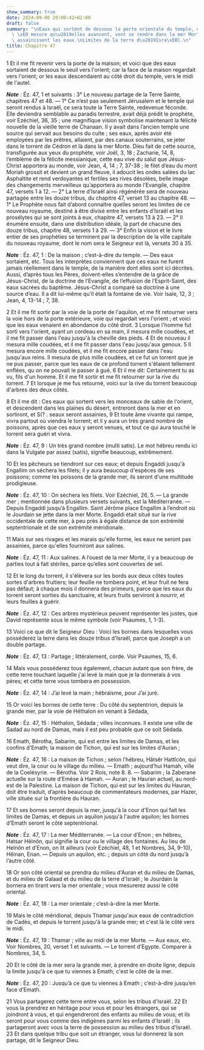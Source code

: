 ```yaml
---
show_summary: true
date: 2024-09-06 20:00:42+02:00
draft: false
summary: "\nEaux qui sortent de dessous la porte orientale du temple, et qui, se grossissant\
  \ \xE0 mesure qu\u2019elles avancent, vont se rendre dans la mer Morte dont elles\
  \ assainissent les eaux.\nLimites de la terre d\u2019Isra\xEBl.\n"
title: Chapitre 47
---
```





1 Et il me fit revenir vers la porte de la maison; et voici que des eaux sortaient de dessous le seuil vers l'orient; car la face de la maison regardait vers l'orient; or les eaux descendaient au côté droit du temple, vers le midi de l'autel.

***Note*** :  Éz. 47, 1 et suivants : 3° Le nouveau partage de la Terre Sainte, chapitres 47 et 48. ― 1° Ce n’est pas seulement Jérusalem et le temple qui seront rendus à Israël, ce sera toute la Terre Sainte, redevenue féconde. Elle deviendra semblable au paradis terrestre, avait déjà prédit le prophète, voir Ezéchiel, 36, 35 ; une magnifique vision symbolise maintenant la félicité nouvelle de la vieille terre de Chanaan. Il y avait dans l’ancien temple une source qui servait aux besoins du culte ; ses eaux, après avoir été employées par les prêtres, allaient, par des canaux souterrains, se jeter dans le torrent de Cédron et là dans la mer Morte. Dieu fait de cette source, transfigurée aux yeux du prophète, voir Joël, 3, 18 ; Zacharie, 14, 8, l’emblème de la félicite messianique, cette eau vive du salut que Jésus-Christ apportera au monde, voir Jean, 4, 14 ; 7, 37-38 ; le filet d’eau du mont Moriah grossit et devient un grand fleuve, il adoucit les ondes salées du lac Asphaltite et rend verdoyantes et fertiles ses
rives désolées, belle image des changements merveilleux qu’apportera au monde l’Evangile, chapitre 47, versets 1 à 12. ― 2° La terre d’Israël ainsi régénérée sera de nouveau partagée entre les douze tribus, du chapitre 47, verset 13 au chapitre 48. ― 1° Le Prophète nous fait d’abord connaître quelles seront les limites de ce nouveau royaume, destiné à être divisé entre les enfants d’Israël et les prosélytes qui se sont joints à eux, chapitre 47, versets 13 à 23. ― 2° Il énumère ensuite, dans une distribution idéale, la part de chacune des douze tribus, chapitre 48, versets 1 à 29. ― 3° Enfin la vision et le livre entier de ses prophéties se terminent par la description de la ville capitale du nouveau royaume, dont le nom sera le Seigneur est là, versets 30 à 35.

***Note*** :  Éz. 47, 1 : De la maison ; c’est-à-dire du temple. ― Des eaux sortaient, etc. Tous les interprètes conviennent que ces eaux ne furent jamais réellement dans le temple, de la manière dont elles sont ici décrites. Aussi, d’après tous les Pères, doivent-elles s’entendre de la grâce de Jésus-Christ, de la doctrine de l’Evangile, de l’effusion de l’Esprit-Saint, des eaux sacrées du baptême. Jésus-Christ a comparé sa doctrine à une source d’eau. Il a dit lui-même qu’il était la fontaine de vie. Voir Isaïe, 12, 3 ; Jean, 4, 13-14 ; 7, 38.

2 Et il me fit sortir par la voie de la porte de l'aquilon, et me fit retourner vers la voie hors de la porte extérieure, voie qui regardait vers l'orient ; et voici que les eaux venaient en abondance du côté droit. 3 Lorsque l'homme fut sorti vers l'orient, ayant un cordeau en sa main, il mesura mille coudées, et il me fit passer dans l'eau jusqu'à la cheville des pieds. 4 Et de nouveau il mesura mille coudées, et il me fit passer dans l'eau jusqu'aux genoux. 5 Il mesura encore mille coudées, et il me fit encore passer dans l'eau jusqu'aux reins. Il mesura de plus mille coudées, et ce fut un torrent que je ne pus passer, parce que les eaux de ce profond torrent s'étaient tellement enflées, qu on ne pouvait le passer à gué. 6 Et il me dit: Certainement tu as vu, fils d'un homme. Et il me fit sortir et me fit retourner sur la rive du torrent. 7 Et lorsque je me fus retourné, voici sur la rive du torrent beaucoup d'arbres des deux côtés.


8 Et il me dit : Ces eaux qui sortent vers les monceaux de sable de l'orient, et descendent dans les plaines du désert, entreront dans la mer et en sortiront, et S(? . seaux seront assainies, 9 Et toute âme vivante qui rampe, vivra partout où viendra le torrent; et il y aura un très grand nombre de poissons, après que ces eaux y seront venues, et tout ce qui aura touché le torrent sera guéri et vivra.

***Note*** :  Éz. 47, 9 : Un très grand nombre (multi satis). Le mot hébreu rendu ici dans la Vulgate par assez (satis), signifie beaucoup, extrêmement.

10 Et les pêcheurs se tiendront sur ces eaux; et depuis Engaddi jusqu'à Engallim on séchera les filets; il y aura beaucoup d'espèces de ses poissons; comme les poissons de la grande mer, ils seront d'une multitude prodigieuse.

***Note*** :  Éz. 47, 10 : On sèchera les filets. Voir Ezéchiel, 26, 5. ― La grande mer ; mentionnée dans plusieurs versets suivants, est la Méditerranée. ― Depuis Engaddi jusqu’à Engallim. Saint Jérôme place Engallim à l’endroit où le Jourdain se jette dans la mer Morte. Engaddi était situé sur la rive occidentale de cette mer, à peu près à égale distance de son extrémité septentrionale et de son extrémité méridionale.

11 Mais sur ses rivages et les marais qu'elle forme, les eaux ne seront pas assainies, parce qu'elles fourniront aux salines.

***Note*** :  Éz. 47, 11 : Aux salines. A l’ouest de la mer Morte, il y a beaucoup de parties tout à fait stériles, parce qu’elles sont couvertes de sel.

12 Et le long du torrent, il s'élèvera sur les bords aux deux côtés toutes sortes d'arbres fruitiers; leur feuille ne tombera point, et leur fruit ne fera pas défaut; à chaque mois il donnera des primeurs, parce que les eaux du torrent seront sorties du sanctuaire, et leurs fruits serviront à nourrir, et leurs feuilles à guérir.

***Note*** :  Éz. 47, 12 : Ces arbres mystérieux peuvent représenter les justes, que David représente sous le même symbole (voir Psaumes, 1, 1-3).


13 Voici ce que dit le Seigneur Dieu : Voici les bornes dans lesquelles vous posséderez la terre dans les douze tribus d'Israël, parce que Joseph a un double partage.

***Note*** :  Éz. 47, 13 : Partage ; littéralement, corde. Voir Psaumes, 15, 6.

14 Mais vous posséderez tous également, chacun autant que son frère, de cette terre touchant laquelle j'ai levé la main que je la donnerais à vos pères; et cette terre vous tombera en possession.

***Note*** :  Éz. 47, 14 : J’ai levé la main ; hébraïsme, pour J’ai juré.


15 Or voici les bornes de cette terre : Du côté du septentrion, depuis la grande mer, par la voie de Héthalon en venant à Sédada,

***Note*** :  Éz. 47, 15 : Héthalon, Sédada ; villes inconnues. Il existe une ville de Sadad au nord de Damas, mais il est peu probable que ce soit Sédada.

16 Emath, Bérotha, Sabarim, qui est entre les limites de Damas, et les confins d'Emath; la maison de Tichon, qui est sur les limites d'Auran ;

***Note*** :  Éz. 47, 16 : La maison de Tichon ; selon l’hébreu, Hâtsêr Hattîcôn, qui veut dire, la cour ou le village du milieu. ― Emath ; aujourd’hui Hamah, ville de la Coelésyrie. ― Bérotha. Voir 2 Rois, note 8. 8. ― Sabarim ; la Zaberane actuelle sur la route d’Emèse à Hamah. ― Auran ; le Hauran actuel, au nord-est de la Palestine. La maison de Tichon, qui est sur les limites du Hauran, doit être traduit, d’après beaucoup de commentateurs modernes, par Hazer, ville située sur la frontière du Hauran.

17 Et ses bornes seront depuis la mer, jusqu'à la cour d'Enon qui fait les limites de Damas, et depuis un aquilon jusqu'à l'autre aquilon; les bornes d'Emath seront le côté septentrional.

***Note*** :  Éz. 47, 17 : La mer Méditerranée. ― La cour d’Enon ; en hébreu, Hatsar Hêinôn, qui signifie la cour ou le village des fontaines. Au lieu de Heînôn et d’Enon, on lit ailleurs (voir Ezéchiel, 48, 1 et Nombres, 34, 9-10), Hêinan, Enan. ― Depuis un aquilon, etc. ; depuis un côté du nord jusqu’à l’autre côté.

18 Or son côté oriental se prendra du milieu d'Auran et du milieu de Damas, et du milieu de Galaad et du milieu de la terre d'Israël ; le Jourdain la bornera en tirant vers la mer orientale ; vous mesurerez aussi le côté oriental.

***Note*** :  Éz. 47, 18 : La mer orientale ; c’est-à-dire la mer Morte.

19 Mais le côté méridional, depuis Thamar jusqu'aux eaux de contradiction de Cadès, et depuis le torrent jusqu'à la grande mer; et c'est là le côté vers le midi.

***Note*** :  Éz. 47, 19 : Thamar ; ville au midi de la mer Morte. ― Aux eaux, etc. Voir Nombres, 20, verset 1 et suivants. ― Le torrent d’Egypte. Comparer à Nombres, 34, 5.

20 Et le côté de la mer sera la grande mer, à prendre en droite ligne, depuis la limite jusqu'à ce que tu viennes à Emath; c'est le côté de la mer.

***Note*** :  Éz. 47, 20 : Jusqu’à ce que tu viennes à Emath ; c’est-à-dire jusqu’en face d’Emath.


21 Vous partagerez cette terre entre vous, selon les tribus d'Israël. 22 Et vous la prendrez en héritage pour vous et pour les étrangers, qui se joindront à vous, et qui engendreront des enfants au milieu de vous; et ils seront pour vous comme des indigènes parmi les enfants d'Israël ; ils partageront avec vous la terre de possession au milieu des tribus d'Israël. 23 Et dans quelque tribu que soit un étranger, vous lui donnerez là son partage, dit le Seigneur Dieu.

